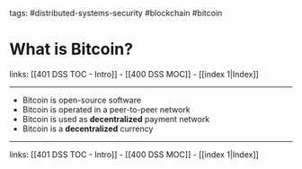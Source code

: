 tags: #distributed-systems-security #blockchain #bitcoin 

# What is Bitcoin?

links: [[401 DSS TOC - Intro]] - [[400 DSS MOC]] - [[index 1|Index]]

---

- Bitcoin is open-source software
- Bitcoin is operated in a peer-to-peer network
- Bitcoin is used as **decentralized** payment network
- Bitcoin is a **decentralized** currency

---
links: [[401 DSS TOC - Intro]] - [[400 DSS MOC]] - [[index 1|Index]]